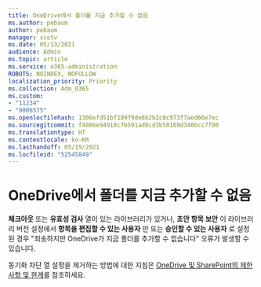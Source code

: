 ```yaml
---
title: OneDrive에서 폴더를 지금 추가할 수 없음
ms.author: pebaum
author: pebaum
manager: scotv
ms.date: 05/13/2021
audience: Admin
ms.topic: article
ms.service: o365-administration
ROBOTS: NOINDEX, NOFOLLOW
localization_priority: Priority
ms.collection: Adm_O365
ms.custom:
- "11234"
- "9006575"
ms.openlocfilehash: 1306efd51bf109f9de6b2b2c8c973f7aed66e7ec
ms.sourcegitcommit: f4866e94918c7b591ad0cd3b58169d340bcc7f00
ms.translationtype: HT
ms.contentlocale: ko-KR
ms.lasthandoff: 05/19/2021
ms.locfileid: "52545849"
---
```

# <a name="onedrive-cant-add-your-folder-right-now"></a>OneDrive에서 폴더를 지금 추가할 수 없음

**체크아웃** 또는 **유효성 검사** 열이 있는 라이브러리가 있거나, **초안 항목 보안** 이 라이브러리 버전 설정에서 **항목을 편집할 수 있는 사용자** 만 또는 **승인할 수 있는 사용자** 로 설정된 경우 "죄송하지만 OneDrive가 지금 폴더를 추가할 수 없습니다" 오류가 발생할 수 있습니다. 

동기화 차단 열 설정을 제거하는 방법에 대한 지침은 [OneDrive 및 SharePoint의 제한 사항 및 한계](https://support.microsoft.com/office/64883a5d-228e-48f5-b3d2-eb39e07630fa)를 참조하세요.

